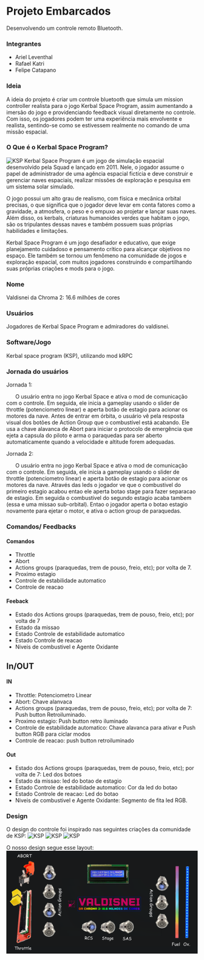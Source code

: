 # Projeto Embarcados

Desenvolvendo um controle remoto Bluetooth.

### Integrantes

- Ariel Leventhal
- Rafael Katri
- Felipe Catapano

### Ideia

A ideia do projeto é criar um controle bluetooth que simula um mission controller realista para o jogo Kerbal Space Program, assim aumentando a imersão do jogo e providenciando feedback visual diretamente no controle.
Com isso, os jogadores podem ter uma experiência mais envolvente e realista, sentindo-se como se estivessem realmente no comando de uma missão espacial.

### O Que é o Kerbal Space Program?

![KSP](https://cdn1.epicgames.com/offer/ca0530b485754032be50cb6f27be0c2c/EGS_KerbalSpaceProgram_Squad_S1_2560x1440-380681e19358cb3d1e1162ce755e5e01)
Kerbal Space Program é um jogo de simulação espacial desenvolvido pela Squad e lançado em 2011. Nele, o jogador assume o papel de administrador de uma agência espacial fictícia e deve construir e gerenciar naves espaciais, realizar missões de exploração e pesquisa em um sistema solar simulado.

O jogo possui um alto grau de realismo, com física e mecânica orbital precisas, o que significa que o jogador deve levar em conta fatores como a gravidade, a atmosfera, o peso e o empuxo ao projetar e lançar suas naves. Além disso, os kerbals, criaturas humanoides verdes que habitam o jogo, são os tripulantes dessas naves e também possuem suas próprias habilidades e limitações.

Kerbal Space Program é um jogo desafiador e educativo, que exige planejamento cuidadoso e pensamento crítico para alcançar objetivos no espaço. Ele também se tornou um fenômeno na comunidade de jogos e exploração espacial, com muitos jogadores construindo e compartilhando suas próprias criações e mods para o jogo.

### Nome
Valdisnei da Chroma 2:
16.6 milhões de cores

### Usuários 

Jogadores de Kerbal Space Program e admiradores do valdisnei.

### Software/Jogo 

Kerbal space  program (KSP), utilizando mod kRPC
### Jornada do usuários
Jornada 1:

&nbsp;&nbsp;&nbsp;&nbsp;&nbsp;&nbsp;O usuário entra no jogo Kerbal Space e ativa o mod de comunicação com o controle.  Em seguida, ele inicia a gameplay usando o slider de throttle (potenciometro linear) e aperta botão de estagio para acionar os motores da nave. Antes de entrar em órbita, o usuário vê pela resposta visual dos botões de Action Group que o combustível está acabando. 
        Ele usa a chave alavanca de Abort para iniciar o protocolo de emergência que ejeta a capsula do piloto e arma o paraquedas para ser aberto automaticamente quando a velocidade e altitude forem adequadas.

Jornada 2:

&nbsp;&nbsp;&nbsp;&nbsp;&nbsp;&nbsp;O usuário entra no jogo Kerbal Space e ativa o mod de comunicação com o controle. Em seguida, ele inicia a gameplay usando o slider de throttle (potenciometro linear) e aperta botão de estagio para acionar os motores da nave. Através das leds o jogador ve que o combustivel do primeiro estagio acabou entao ele aperta botao stage para fazer separacao de estagio. Em seguida o combustivel do segundo estagio acaba tambem (essa e uma missao sub-orbital). Entao o jogador aperta o botao estagio novamente para ejetar o motor, e ativa o action group de paraquedas.
        

### Comandos/ Feedbacks

#### Comandos
* Throttle 
* Abort
* Actions groups (paraquedas, trem de pouso, freio, etc); por volta de 7.
* Proximo estagio
* Controle de estabilidade automatico
* Controle de reacao

#### Feeback

* Estado dos Actions groups (paraquedas, trem de pouso, freio, etc); por volta de 7
* Estado da missao
* Estado Controle de estabilidade automatico
* Estado Controle de reacao
* Niveis de combustivel e Agente Oxidante

## In/OUT
#### IN
* Throttle: Potenciometro Linear
* Abort: Chave alanvaca
* Actions groups (paraquedas, trem de pouso, freio, etc); por volta de 7: Push button Retroiluminado.
* Proximo estagio: Push button retro iluminado
* Controle de estabilidade automatico: Chave alavanca para ativar e  Push button RGB para ciclar modos
* Controle de reacao: push button retroiluminado

#### Out

* Estado dos Actions groups (paraquedas, trem de pouso, freio, etc); por volta de 7: Led dos botoes
* Estado da missao: led do botao de estagio
* Estado Controle de estabilidade automatico: Cor da led do botao
* Estado Controle de reacao: Led do botao
* Niveis de combustivel e Agente Oxidante: Segmento de fita led RGB.
### Design

O design do controle foi inspirado nas seguintes criações da comunidade de KSP:
![KSP](https://hackaday.com/wp-content/uploads/2018/01/kspcon_feat1.jpg)
![KSP](https://content.instructables.com/F0Q/NNCS/KTMY1XJX/F0QNNCSKTMY1XJX.jpg?auto=webp&fit=bounds&frame=1&height=1024&width=1024auto=webp&frame=1&height=150)
![KSP](https://preview.redd.it/pdcl51a405u81.jpg?auto=webp&s=74cbd29ae007c6da01902a85cc1ae107bfc424d4)

O nosso design segue esse layout:
![KSP](valdisnei.png)
